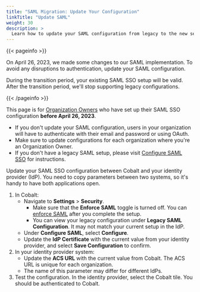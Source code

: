 ```yaml
---
title: "SAML Migration: Update Your Configuration"
linkTitle: "Update SAML"
weight: 30
description: >
  Learn how to update your SAML configuration from legacy to the new setup.
---
```


{{< pageinfo >}}
<p>On April 26, 2023, we made some changes to our SAML implementation. To avoid any disruptions to authentication, update your SAML configuration.</p><p>During the transition period, your existing SAML SSO setup will be valid. After the transition period, we'll stop supporting legacy configurations.</p>
{{< /pageinfo >}}

This page is for [Organization Owners](/getting-started/glossary/#organization-owner) who have set up their SAML SSO configuration **before April 26, 2023**.

- If you don't update your SAML configuration, users in your organization will have to authenticate with their email and password or using OAuth.
- Make sure to update configurations for each organization where you're an Organization Owner.
- If you don't have a legacy SAML setup, please visit [Configure SAML SSO](/platform-deep-dive/collaboration/organization/organization-settings/saml-sso/) for instructions.

Update your SAML SSO configuration between Cobalt and your identity provider (IdP). You need to copy parameters between two systems, so it's handy to have both applications open.

1. In Cobalt:
    - Navigate to **Settings** > **Security**.
      - Make sure that the **Enforce SAML** toggle is turned off. You can [enforce SAML](/platform-deep-dive/collaboration/organization/organization-settings/saml-sso/#enforce-saml-sso) after you complete the setup.
      - You can view your legacy configuration under **Legacy SAML Configuration**. It may not match your current setup in the IdP.
    - Under **Configure SAML**, select **Configure**.
    - Update the **IdP Certificate** with the current value from your identity provider, and select **Save Configuration** to confirm.
1. In your identity provider system:
    - Update the **ACS URL** with the current value from Cobalt. The ACS URL is unique for each organization.
    - The name of this parameter may differ for different IdPs.
1. Test the configuration. In the identity provider, select the Cobalt tile. You should be authenticated to Cobalt.
